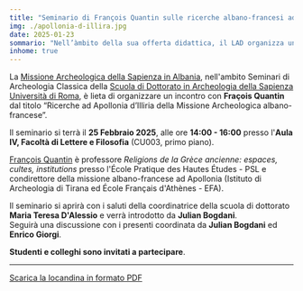 ```yaml
---
title: "Seminario di François Quantin sulle ricerche albano-francesi ad Apollonia d’Illiria"
img: ./apollonia-d-illira.jpg
date: 2025-01-23
sommario: "Nell’àmbito della sua offerta didattica, il LAD organizza un laboratorio didattico sull’uso del Laser Aided Profiler (LAP) per la documentazione dei profili ceramici"
inhome: true
---
```


La [Missione Archeologica della Sapienza in Albania](../../ricerca/missione-archeologica-sapienza-a-cuka-e-ajtoit-albania/), nell'ambito Seminari di Archeologia Classica della [Scuola di Dottorato in Archeologia della Sapienza Università di Roma](https://phd.uniroma1.it/web/ARCHEOLOGIA_nD3482_IT.aspx), è lieta di organizzare un incontro con **Fraçois Quantin** dal titolo
“Ricerche ad Apollonia d’Illiria della Missione Archeologica albano-francese”.

Il seminario si terrà il **25 Febbraio 2025**, alle ore **14:00 - 16:00** presso l'**Aula IV, Facoltà di Lettere e Filosofia** (CU003, primo piano).

[François Quantin](https://www.ephe.psl.eu/francois-quantin) è professore _Religions de la Grèce ancienne: espaces, cultes, institutions_ presso l'École Pratique des Hautes Études - PSL e condirettore della missione albano-francese ad Apollonia (Istituto di Archeologia di Tirana ed École Français d'Athènes - EFA).

Il seminario si aprirà con i saluti della coordinatrice della scuola di dottorato **Maria Teresa D'Alessio** e verrà introdotto da **Julian Bogdani**.  
Seguirà una discussione con i presenti coordinata da **Julian Bogdani** ed **Enrico Giorgi**.

**Studenti e colleghi sono invitati a partecipare**.

---


[Scarica la locandina in formato PDF](./locandina-quantin-apollonia.pdf)
